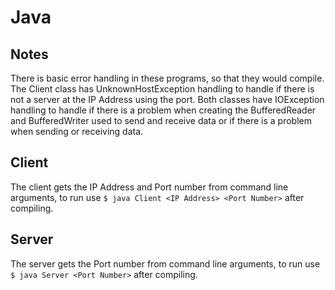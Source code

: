 # Java

## Notes
There is basic error handling in these programs, so that they would compile. The Client class has UnknownHostException handling to handle if there is not a server at the IP Address using the port. Both classes have IOException handling to handle if there is a problem when creating the BufferedReader and BufferedWriter used to send and receive data or if there is a problem when sending or receiving data.

## Client
The client gets the IP Address and Port number from command line arguments, to run use ```$ java Client <IP Address> <Port Number>``` after compiling.

## Server
The server gets the Port number from command line arguments, to run use ```$ java Server <Port Number>``` after compiling.
